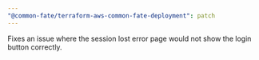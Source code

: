 ```yaml
---
"@common-fate/terraform-aws-common-fate-deployment": patch
---
```


Fixes an issue where the session lost error page would not show the login button correctly.
